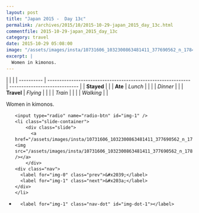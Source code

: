 ```yaml
---
layout: post
title: "Japan 2015 -  Day 13c"
permalink: /archives/2015/10/2015-10-29-japan_2015_day_13c.html
commentfile: 2015-10-29-japan_2015_day_13c
category: travel
date: 2015-10-29 05:08:00
image: "/assets/images/insta/10731606_1032300863481411_377690562_n_17845058137047535.jpg"
excerpt: |
  Women in kimonos.
---
```


|            |                                                              |
| ---------- | ------------------------------------------------------------ | ----------------------------- |
| **Stayed** |  |
| **Ate**    | _Lunch_                                                      |          |
|            | _Dinner_                                                     |          |
| **Travel** | _Flying_                                                     |          |
|            | _Train_                                                      |          |
|            | _Walking_                                                    |          |


Women in kimonos.


<ul class="slides">

    <input type="radio" name="radio-btn" id="img-1" />
    <li class="slide-container">
        <div class="slide">
          <a href="/assets/images/insta/10731606_1032300863481411_377690562_n_17845058137047535.jpg"><img src="/assets/images/insta/10731606_1032300863481411_377690562_n_17845058137047535.jpg" /></a>
        </div>
    <div class="nav">
      <label for="img-0" class="prev">&#x2039;</label>
      <label for="img-1" class="next">&#x203a;</label>
    </div>
    </li>
			
<li class="nav-dots">

      <label for="img-1" class="nav-dot" id="img-dot-1"></label>

</li>
</ul>        
             

		